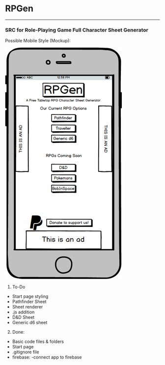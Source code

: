 # RPGen
***
### SRC for Role-Playing Game Full Character Sheet Generator

Possible Mobile Style (Mockup): 

![alt text](https://github.com/MrsLSmith/RPGen/blob/master/New%20Mockup%201.png "Mobile Mockup Style")

1. To-Do
* Start page styling
* Pathfinder Sheet
* Sheet renderer
* .js addition
* D&D Sheet
* Generic d6 sheet


2. Done:
* Basic code files & folders
* Start page
* .gitignore file
* firebase:
 -connect app to firebase
